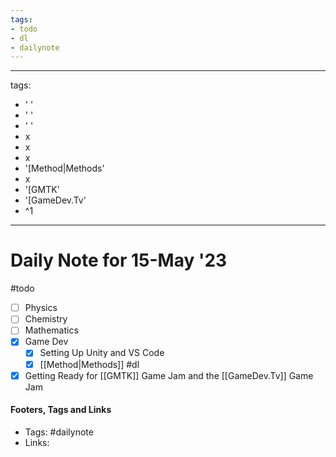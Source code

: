 ```yaml
---
tags:
- todo
- dl
- dailynote
---
```


---
tags:
- ' '
- ' '
- ' '
- x
- x
- x
- '[Method|Methods'
- x
- '[GMTK'
- '[GameDev.Tv'
- ^1
---


# Daily Note for 15-May '23
#todo
- [ ] Physics
- [ ] Chemistry
- [ ] Mathematics
- [x] Game Dev
	- [x] Setting Up Unity and VS Code
	- [x] [[Method|Methods]]
#dl 
- [x] Getting Ready for [[GMTK]] Game Jam and the [[GameDev.Tv]] Game Jam

#### Footers, Tags and Links
- Tags: #dailynote 
- Links: 

[^1]:
